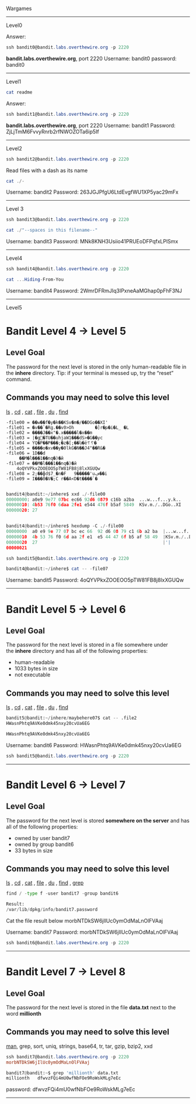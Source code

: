 
Wargames

---

Level0

Answer:

```powershell
ssh bandit0@bandit.labs.overthewire.org -p 2220
```

**bandit.labs.overthewire.org**, port 2220
Username: bandit0
password: bandit0

---

Level1

```powershell
cat readme
```
Answer: 
```powershell
ssh bandit1@bandit.labs.overthewire.org -p 2220
```

**bandit.labs.overthewire.org**, port 2220
Username: bandit1
Password: ZjLjTmM6FvvyRnrb2rfNWOZOTa6ip5If

---

Level2

```powershell
ssh bandit2@bandit.labs.overthewire.org -p 2220
```

Read files with a dash as its name
```powershell
cat ./-
```

Username: bandit2
Password: 263JGJPfgU6LtdEvgfWU1XP5yac29mFx

---

Level 3

```powershell
ssh bandit3@bandit.labs.overthewire.org -p 2220
```

```powershell
cat ./"--spaces in this filename--"
```

Username: bandit3
Password: MNk8KNH3Usiio41PRUEoDFPqfxLPlSmx

---

Level4

```powershell
ssh bandit4@bandit.labs.overthewire.org -p 2220
```

```powershell
cat ...Hiding-From-You
```

Username: bandit4
Password: 2WmrDFRmJIq3IPxneAaMGhap0pFhF3NJ

---

Level5

# Bandit Level 4 → Level 5

## Level Goal

The password for the next level is stored in the only human-readable file in the **inhere** directory. Tip: if your terminal is messed up, try the “reset” command.

## Commands you may need to solve this level

[ls](https://manpages.ubuntu.com/manpages/noble/man1/ls.1.html) , [cd](https://manpages.ubuntu.com/manpages/noble/man1/cd.1posix.html) , [cat](https://manpages.ubuntu.com/manpages/noble/man1/cat.1.html) , [file](https://manpages.ubuntu.com/manpages/noble/man1/file.1.html) , [du](https://manpages.ubuntu.com/manpages/noble/man1/du.1.html) , [find](https://manpages.ubuntu.com/manpages/noble/man1/find.1.html)



```
-file00 = ��w��f�y�k��KSv�m�/��DGo��XI'
-file01 = �v��`�Rg.��v0>Oh        �]r�թ�i�L_ �L
-file02 = ����J��x"�.x�����l�x��m
-file03 = |�g򸌎�TU��uhjaW1���dS>�G��yc
-file04 = YQ�P��P���;�z�[;��ն�ë␦␦�
-file05 = ����o�xv��y�0lkG�N��J4"��R&�
-file06 = 1D��d
     ��M�l���1��nq�)�й
-file07 = ��M�l���1��nq�)�й
	4oQYVPkxZOOEOO5pTW81FB8j8lxXGUQw
-file08 = 2;��ɸd$7_�n�F   9�����'uڢ��i
-file09 = I���0�V�;C r��A<D�t����`�
```

```python

bandit4@bandit:~/inhere$ xxd ./-file00
00000000: a0e9 9e77 07bc ec66 92d6 0879 c16b a2ba  ...w...f...y.k..
00000010: 4b53 76f0 6daa 2fe1 e544 476f b5af 5849  KSv.m./..DGo..XI
00000020: 27            


bandit4@bandit:~/inhere$ hexdump -C ./-file00
00000000  a0 e9 9e 77 07 bc ec 66  92 d6 08 79 c1 6b a2 ba  |...w...f...y.k..|
00000010  4b 53 76 f0 6d aa 2f e1  e5 44 47 6f b5 af 58 49  |KSv.m./..DGo..XI|
00000020  27                                                |'|
00000021

```

```powershell
ssh bandit5@bandit.labs.overthewire.org -p 2220
```

```powershell
bandit4@bandit:~/inhere$ cat -- -file07
```

Username: bandit5
Password: 4oQYVPkxZOOEOO5pTW81FB8j8lxXGUQw

---

# Bandit Level 5 → Level 6

## Level Goal

The password for the next level is stored in a file somewhere under the **inhere** directory and has all of the following properties:

- human-readable
- 1033 bytes in size
- not executable

## Commands you may need to solve this level

[ls](https://manpages.ubuntu.com/manpages/noble/man1/ls.1.html) , [cd](https://manpages.ubuntu.com/manpages/noble/man1/cd.1posix.html) , [cat](https://manpages.ubuntu.com/manpages/noble/man1/cat.1.html) , [file](https://manpages.ubuntu.com/manpages/noble/man1/file.1.html) , [du](https://manpages.ubuntu.com/manpages/noble/man1/du.1.html) , [find](https://manpages.ubuntu.com/manpages/noble/man1/find.1.html)

```python
bandit5@bandit:~/inhere/maybehere07$ cat -- .file2
HWasnPhtq9AVKe0dmk45nxy20cvUa6EG
```

```python
HWasnPhtq9AVKe0dmk45nxy20cvUa6EG
```

Username: bandit6
Password: HWasnPhtq9AVKe0dmk45nxy20cvUa6EG

```powershell
ssh bandit5@bandit.labs.overthewire.org -p 2220
```

---

# Bandit Level 6 → Level 7

## Level Goal

The password for the next level is stored **somewhere on the server** and has all of the following properties:

- owned by user bandit7
- owned by group bandit6
- 33 bytes in size

## Commands you may need to solve this level

[ls](https://manpages.ubuntu.com/manpages/noble/man1/ls.1.html) , [cd](https://manpages.ubuntu.com/manpages/noble/man1/cd.1posix.html) , [cat](https://manpages.ubuntu.com/manpages/noble/man1/cat.1.html) , [file](https://manpages.ubuntu.com/manpages/noble/man1/file.1.html) , [du](https://manpages.ubuntu.com/manpages/noble/man1/du.1.html) , [find](https://manpages.ubuntu.com/manpages/noble/man1/find.1.html) , [grep](https://manpages.ubuntu.com/manpages/noble/man1/grep.1.html)

```python
find / -type f -user bandit7 -group bandit6

Result:
/var/lib/dpkg/info/bandit7.password
```


Cat the file result below
morbNTDkSW6jIlUc0ymOdMaLnOlFVAaj

Username: bandit7
Password: morbNTDkSW6jIlUc0ymOdMaLnOlFVAaj

```powershell
ssh bandit6@bandit.labs.overthewire.org -p 2220
```

---
# Bandit Level 7 → Level 8

## Level Goal

The password for the next level is stored in the file **data.txt** next to the word **millionth**

## Commands you may need to solve this level

[man](https://manpages.ubuntu.com/manpages/noble/man1/man.1.html), grep, sort, uniq, strings, base64, tr, tar, gzip, bzip2, xxd

```powershell
ssh bandit7@bandit.labs.overthewire.org -p 2220
morbNTDkSW6jIlUc0ymOdMaLnOlFVAaj
```

```python
bandit7@bandit:~$ grep 'millionth' data.txt
millionth   dfwvzFQi4mU0wfNbFOe9RoWskMLg7eEc
```

password: dfwvzFQi4mU0wfNbFOe9RoWskMLg7eEc

---

